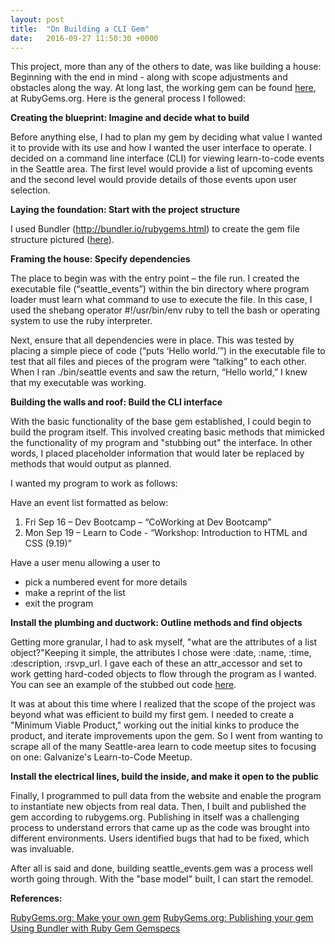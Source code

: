 ```yaml
---
layout: post
title:  "On Building a CLI Gem"
date:   2016-09-27 11:50:30 +0000
---
```



This project, more than any of the others to date, was like building a house: Beginning with the end in mind - along with scope adjustments and obstacles along the way. At long last, the working gem can be found [here](https://rubygems.org/gems/seattle_events), at RubyGems.org. Here is the general process I followed:

**Creating the blueprint: Imagine and decide what to build**

Before anything else, I had to plan my gem by deciding what value I wanted it to provide with its use and how I wanted the user interface to operate. I decided on a command line interface (CLI) for viewing learn-to-code events in the Seattle area. The first level would provide a list of upcoming events and the second level would provide details of those events upon user selection.

**Laying the foundation: Start with the project structure**

I used Bundler (http://bundler.io/rubygems.html) to create the gem file structure pictured ([here](http://imgur.com/aBoSXPQ)).

**Framing the house: Specify dependencies**

The place to begin was with the entry point – the file run. I created the executable file (“seattle_events”) within the bin directory where program loader must learn what command to use to execute the file. In this case, I used the shebang operator #!/usr/bin/env ruby to tell the bash or operating system to use the ruby interpreter.

Next, ensure that all dependencies were in place. This was tested by placing a simple piece of code (“puts ‘Hello world.’”) in the executable file to test that all files and pieces of the program were “talking” to each other. When I ran ./bin/seattle events and saw the return, “Hello world,” I knew that my executable was working.

**Building the walls and roof: Build the CLI interface**

With the basic functionality of the base gem established, I could begin to build the program itself. This involved creating basic methods that mimicked the functionality of my program and "stubbing out" the interface. In other words, I placed placeholder information that would later be replaced by methods that would output as planned.

I wanted my program to work as follows:

Have an event list formatted as below:

1. Fri Sep 16 – Dev Bootcamp – “CoWorking at Dev Bootcamp”
2. Mon Sep 19 – Learn to Code - “Workshop: Introduction to HTML and CSS (9.19)”

Have a user menu allowing a user to

* pick a numbered event for more details
* make a reprint of the list
* exit the program

**Install the plumbing and ductwork: Outline methods and find objects**

Getting more granular, I had to ask myself, "what are the attributes of a list object?"Keeping it simple, the attributes I chose were :date, :name, :time, :description, :rsvp_url. I gave each of these an attr_accessor and set to work getting hard-coded objects to flow through the program as I wanted. You can see an example of the stubbed out code [here](http://i.imgur.com/MJRxhIf.png).

It was at about this time where I realized that the scope of the project was beyond what was efficient to build my first gem. I needed to create a "Minimum Viable Product," working out the initial kinks to produce the product, and iterate improvements upon the gem. So I went from wanting to scrape all of the many Seattle-area learn to code meetup sites to focusing on one: Galvanize's Learn-to-Code Meetup.

**Install the electrical lines, build the inside, and make it open to the public**

Finally, I programmed to pull data from the website and enable the program to instantiate new objects from real data. Then, I built and published the gem according to rubygems.org. Publishing in itself was a challenging process to understand errors that came up as the code was brought into different environments. Users identified bugs that had to be fixed, which was invaluable.

After all is said and done, building seattle_events.gem was a process well worth going through. With the "base model" built, I can start the remodel.

**References:**

[RubyGems.org: Make your own gem](http://guides.rubygems.org/make-your-own-gem/)
[RubyGems.org: Publishing your gem](http://guides.rubygems.org/publishing/)
[Using Bundler with Ruby Gem Gemspecs](http://bundler.io/rubygems.html)

